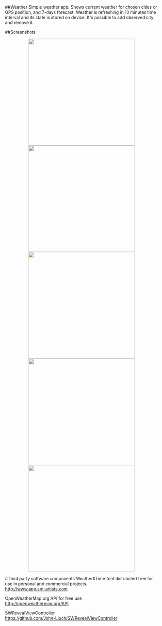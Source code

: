 ##Weather
Simple weather app. Shows current weather for chosen cities or GPS position, and 7-days forecast. Weather is refreshing in 10 minutes time interval and its state is stored on device. It's possible to add observed city and remove it.

##Screenshots
<p>
  <center>
    <img src="http://imageshack.com/a/img829/2048/fjha.png" height="350" align="center" />
    <img src="http://imageshack.com/a/img585/197/oytu.png" height="350" align="center" />
    <img src="http://imageshack.com/a/img28/1714/nhrf.png" height="350" align="center" />
    <img src="http://imageshack.com/a/img577/669/f3eb.png" height="350" align="center" />
    <img src="http://imageshack.com/a/img199/6789/ht5r.png" height="350" align="center" />
  </center>
</p>

#Third party software components
Weather&Time font distributed free for use in personal and commercial projects.
<br />
http://www.app.sm-artists.com


OpenWeatherMap.org API for free use
<br />
http://openweathermap.org/API


SWRevealViewController
<br />
https://github.com/John-Lluch/SWRevealViewController
